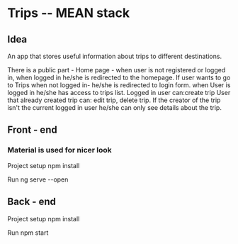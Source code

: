 # Trips -- MEAN stack
 
## Idea

An app that stores useful information about trips to different destinations.

There is a public part - Home page - when user is not registered or logged in, when logged in he/she is redirected to the homepage. If user wants to go to Trips when not logged in- he/she is redirected to login form. when User is logged in he/she has access to trips list. Logged in user can:create trip
User that already created trip can: edit trip, delete trip. If the creator of the trip isn't the current logged in user he/she can only see details about the trip.

## Front - end 
### Material is used for nicer look

Project setup
npm install

Run 
ng serve --open

## Back - end

Project setup
npm install

Run 
npm start
